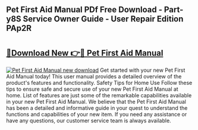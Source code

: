 ## Pet First Aid Manual PDf Free Download - Part-y8S Service Owner Guide - User Repair Edition PAp2R

# <h2><a href="http://cf2203.oget.top/?id=Pet+First+Aid+Manual">🔗Download New 👉🔴 Pet First Aid Manual</a></h2>

[![Pet First Aid Manual new download](https://i.imgur.com/5g1atiW.png)](http://cf2203.oget.top/?id=Pet+First+Aid+Manual)
Get started with your new Pet First Aid Manual today! This user manual provides a detailed overview of the product's features and functionality. Safety Tips for Home Use Follow these tips to ensure safe and secure use of your new Pet First Aid Manual at home. List of features are just some of the remarkable capabilities available in your new Pet First Aid Manual. We believe that the Pet First Aid Manual has been a detailed and informative guide in your quest to understand the functions and capabilities of your new item. If you need any assistance or have any questions, our customer service team is always available.
